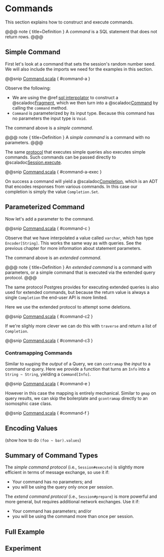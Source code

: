 # Commands

This section explains how to construct and execute commands.

@@@ note { title=Definition }
A *command* is a SQL statement that does not return rows.
@@@

## Simple Command

First let's look at a command that sets the session's random number seed. We will also include the imports we need for the examples in this section.

@@snip [Command.scala](/modules/docs/src/main/scala/tutorial/Command.scala) { #command-a }

Observe the following:

- We are using the @ref:[sql interpolator](../reference/Fragments.md) to construct a @scaladoc[Fragment](skunk.Fragment), which we then turn into a @scaladoc[Command](skunk.Command) by calling the `command` method.
- `Command` is parameterized by its input type. Because this command has no parameters the input type is `Void`.

The command above is a *simple command*.

@@@ note { title=Definition }
A *simple command* is a command with no parameters.
@@@

The same [protocol](https://www.postgresql.org/docs/10/protocol-flow.html#id-1.10.5.7.4) that executes simple queries also executes simple commands. Such commands can be passed directly to @scaladoc[Session.execute](skunk.Session#execute).

@@snip [Command.scala](/modules/docs/src/main/scala/tutorial/Command.scala) { #command-a-exec }

On success a command will yield a @scaladoc[Completion](skunk.data.Completion), which is an ADT that encodes responses from various commands. In this case our completion is simply the value `Completion.Set`.

## Parameterized Command

Now let's add a parameter to the command.

@@snip [Command.scala](/modules/docs/src/main/scala/tutorial/Command.scala) { #command-c }

Observe that we have interpolated a value called `varchar`, which has type `Encoder[String]`. This works the same way as with queries. See the previous chapter for more information about statement parameters.

The command above is an *extended command*.

@@@ note { title=Definition }
An *extended command* is a command with parameters, or a simple command that is executed via the extended query protocol.
@@@

The same protocol Postgres provides for executing extended queries is also used for extended commands, but because the return value is always a single `Completion` the end-user API is more limited.

Here we use the extended protocol to attempt some deletions.

@@snip [Command.scala](/modules/docs/src/main/scala/tutorial/Command.scala) { #command-c2 }

If we're slighly more clever we can do this with `traverse` and return a list of `Completion`.

@@snip [Command.scala](/modules/docs/src/main/scala/tutorial/Command.scala) { #command-c3 }

### Contramapping Commands

Similar to `map`ping the _output_ of a Query, we can `contramap` the _input_ to a command or query. Here we provide a function that turns an `Info` into a `String ~ String`, yielding a `Command[Info]`.

@@snip [Command.scala](/modules/docs/src/main/scala/tutorial/Command.scala) { #command-e }

However in this case the mapping is entirely mechanical. Similar to `gmap` on query results, we can skip the boilerplate and `gcontramap` directly to an isomosphic case class.

@@snip [Command.scala](/modules/docs/src/main/scala/tutorial/Command.scala) { #command-f }


## Encoding Values

(show how to do `(foo ~ bar).values`)

## Summary of Command Types

The *simple command protocol* (i.e., `Session#execute`) is slightly more efficient in terms of message exchange, so use it if:

- Your command has no parameters; and
- you will be using the query only once per session.

The *extend command protocol* (i.e., `Session#prepare`) is more powerful and more general, but requires additional network exchanges. Use it if:

- Your command has parameters; and/or
- you will be using the command more than once per session.

## Full Example

## Experiment

